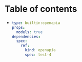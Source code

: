 # Table of contents

* ```yaml
  type: builtin:openapia
  props:
    models: true
  dependencies:
    spec:
      ref:
        kind: openapia
        spec: test-4
  ```
